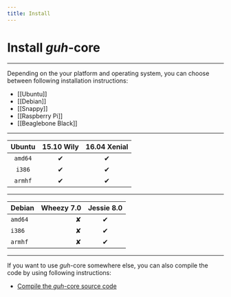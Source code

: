 ```yaml
---
title: Install
---
```


# Install *guh*-core
--------------------------------------------

Depending on the your platform and operating system, you can choose between following installation instructions:

* [[Ubuntu]]
* [[Debian]]
* [[Snappy]]
* [[Raspberry Pi]]
* [[Beaglebone Black]]

----------------------------------------------
| Ubuntu       | 15.10 Wily   | 16.04 Xenial |
|:------------:|:------------:|:------------:|
| `amd64`      |       ✔      |       ✔      |
| `i386`       |       ✔      |       ✔      |
| `armhf`      |       ✔      |       ✔      |


--------------------------------------------
| Debian     |  Wheezy 7.0  |  Jessie 8.0  |
|:-----------|-------------:|:------------:|
| `amd64`    |       ✘      |       ✔      |
| `i386`     |       ✘      |       ✔      |
| `armhf`    |       ✘      |       ✔      |
--------------------------------------------

If you want to use *guh*-core somewhere else, you can also compile the code by using following instructions:

* [Compile the *guh*-core source code](https://github.com/guh/guh/wiki/Compile-guh)
